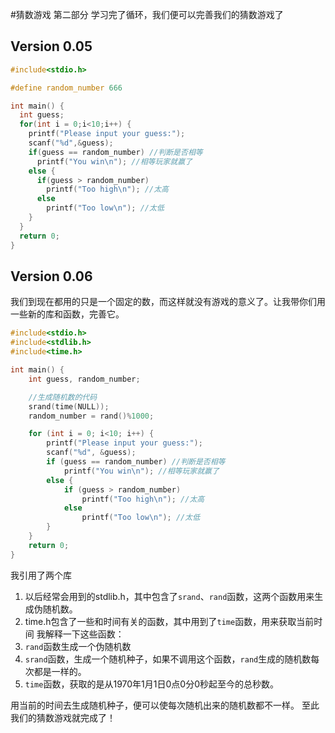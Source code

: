 #猜数游戏 第二部分
学习完了循环，我们便可以完善我们的猜数游戏了

## Version 0.05
```c
#include<stdio.h>

#define random_number 666

int main() {
  int guess;
  for(int i = 0;i<10;i++) {
    printf("Please input your guess:");
    scanf("%d",&guess);  
    if(guess == random_number) //判断是否相等
      printf("You win\n"); //相等玩家就赢了
    else {
      if(guess > random_number)
        printf("Too high\n"); //太高
      else
        printf("Too low\n"); //太低
    }
  }
  return 0;
}
```

## Version 0.06
我们到现在都用的只是一个固定的数，而这样就没有游戏的意义了。让我带你们用一些新的库和函数，完善它。
```c
#include<stdio.h>
#include<stdlib.h>
#include<time.h>

int main() {
    int guess, random_number;

    //生成随机数的代码
    srand(time(NULL));
    random_number = rand()%1000;

    for (int i = 0; i<10; i++) {
        printf("Please input your guess:");
        scanf("%d", &guess);
        if (guess == random_number) //判断是否相等
            printf("You win\n"); //相等玩家就赢了
        else {
            if (guess > random_number)
                printf("Too high\n"); //太高
            else
                printf("Too low\n"); //太低
        }
    }
    return 0;
}
```
我引用了两个库
1. 以后经常会用到的stdlib.h，其中包含了`srand`、`rand`函数，这两个函数用来生成伪随机数。
2. time.h包含了一些和时间有关的函数，其中用到了`time`函数，用来获取当前时间
我解释一下这些函数：
1. `rand`函数生成一个伪随机数
2. `srand`函数，生成一个随机种子，如果不调用这个函数，`rand`生成的随机数每次都是一样的。
3. `time`函数，获取的是从1970年1月1日0点0分0秒起至今的总秒数。

用当前的时间去生成随机种子，便可以使每次随机出来的随机数都不一样。
至此我们的猜数游戏就完成了！
